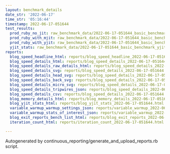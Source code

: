 ```yaml
---
layout: benchmark_details
date_str: '2022-06-17'
time_str: '05:16:44'
timestamp: 2022-06-17-051644
test_results:
  prod_ruby_no_jit: raw_benchmark_data/2022-06-17-051644_basic_benchmark_prod_ruby_no_jit.json
  prod_ruby_with_mjit: raw_benchmark_data/2022-06-17-051644_basic_benchmark_prod_ruby_with_mjit.json
  prod_ruby_with_yjit: raw_benchmark_data/2022-06-17-051644_basic_benchmark_prod_ruby_with_yjit.json
  yjit_stats: raw_benchmark_data/2022-06-17-051644_basic_benchmark_yjit_stats.json
reports:
  blog_speed_headline_html: reports/blog_speed_headline_2022-06-17-051644.html
  blog_speed_details_html: reports/blog_speed_details_2022-06-17-051644.html
  blog_speed_details_raw_details_html: reports/blog_speed_details_2022-06-17-051644.raw_details.html
  blog_speed_details_svg: reports/blog_speed_details_2022-06-17-051644.svg
  blog_speed_details_head_svg: reports/blog_speed_details_2022-06-17-051644.head.svg
  blog_speed_details_back_svg: reports/blog_speed_details_2022-06-17-051644.back.svg
  blog_speed_details_micro_svg: reports/blog_speed_details_2022-06-17-051644.micro.svg
  blog_speed_details_tripwires_json: reports/blog_speed_details_2022-06-17-051644.tripwires.json
  blog_speed_details_csv: reports/blog_speed_details_2022-06-17-051644.csv
  blog_memory_details_html: reports/blog_memory_details_2022-06-17-051644.html
  blog_yjit_stats_html: reports/blog_yjit_stats_2022-06-17-051644.html
  variable_warmup_warmup_settings_json: reports/variable_warmup_2022-06-17-051644.warmup_settings.json
  variable_warmup_stats_of_interest_json: reports/variable_warmup_2022-06-17-051644.stats_of_interest.json
  blog_exit_reports_bench_list_html: reports/blog_exit_reports_2022-06-17-051644.bench_list.html
  iteration_count_html: reports/iteration_count_2022-06-17-051644.html

---
```

Autogenerated by continuous_reporting/generate_and_upload_reports.rb script.
